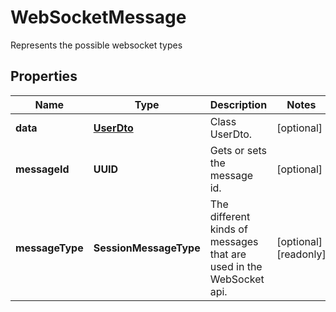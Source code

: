

# WebSocketMessage

Represents the possible websocket types

## Properties

| Name | Type | Description | Notes |
|------------ | ------------- | ------------- | -------------|
|**data** | [**UserDto**](UserDto.md) | Class UserDto. |  [optional] |
|**messageId** | **UUID** | Gets or sets the message id. |  [optional] |
|**messageType** | **SessionMessageType** | The different kinds of messages that are used in the WebSocket api. |  [optional] [readonly] |



